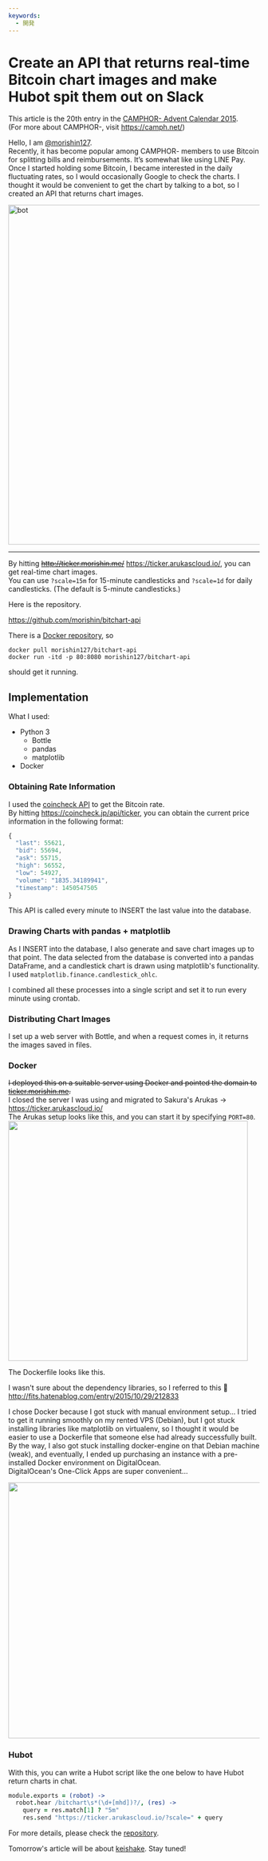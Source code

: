 ```yaml
---
keywords:
  - 開発
---
```


# Create an API that returns real-time Bitcoin chart images and make Hubot spit them out on Slack

This article is the 20th entry in the <a href="http://advent.camph.net/" target="_blank">CAMPHOR- Advent Calendar 2015</a>. <br>
(For more about CAMPHOR-, visit https://camph.net/)

Hello, I am <a href="https://twitter.com/morishin127" target="_blank">@morishin127</a>. <br>
Recently, it has become popular among CAMPHOR- members to use Bitcoin for splitting bills and reimbursements. It’s somewhat like using LINE Pay. <br>
Once I started holding some Bitcoin, I became interested in the daily fluctuating rates, so I would occasionally Google to check the charts. I thought it would be convenient to get the chart by talking to a bot, so I created an API that returns chart images.

<img src="http://g.morishin.me/9f820904ca43af8a302a2c425507b36e.png" alt="bot" width="680" />

---

By hitting ~~http://ticker.morishin.me/~~ https://ticker.arukascloud.io/, you can get real-time chart images. <br>
You can use `?scale=15m` for 15-minute candlesticks and `?scale=1d` for daily candlesticks. (The default is 5-minute candlesticks.)

Here is the repository.

https://github.com/morishin/bitchart-api

There is a [Docker repository](https://hub.docker.com/r/morishin127/bitchart-api/), so

```shell
docker pull morishin127/bitchart-api
docker run -itd -p 80:8080 morishin127/bitchart-api
```

should get it running.

## Implementation

What I used:

- Python 3
  - Bottle
  - pandas
  - matplotlib
- Docker

### Obtaining Rate Information
I used the [coincheck API](https://coincheck.jp/documents/exchange/api?locale=en) to get the Bitcoin rate. <br>
By hitting https://coincheck.jp/api/ticker, you can obtain the current price information in the following format:
```javascript
{
  "last": 55621,
  "bid": 55694,
  "ask": 55715,
  "high": 56552,
  "low": 54927,
  "volume": "1835.34189941",
  "timestamp": 1450547505
}
```

This API is called every minute to INSERT the last value into the database.

### Drawing Charts with pandas + matplotlib

As I INSERT into the database, I also generate and save chart images up to that point. The data selected from the database is converted into a pandas DataFrame, and a candlestick chart is drawn using matplotlib's functionality. I used `matplotlib.finance.candlestick_ohlc`.

I combined all these processes into a single script and set it to run every minute using crontab.

<script src="https://gist.github.com/morishin/8647b913b968501ae846.js"></script>

### Distributing Chart Images

I set up a web server with Bottle, and when a request comes in, it returns the images saved in files.

<script src="https://gist.github.com/morishin/25572ab19d54c7d5d329.js"></script>

### Docker
~~I deployed this on a suitable server using Docker and pointed the domain to [ticker.morishin.me](http://ticker.morishin.me/).~~ <br>
I closed the server I was using and migrated to Sakura's Arukas → https://ticker.arukascloud.io/ <br>
The Arukas setup looks like this, and you can start it by specifying `PORT=80`. <br>
<img src="https://cdn-ak.f.st-hatena.com/images/fotolife/m/morishin127/20160924/20160924135147.png" width="480"/>

The Dockerfile looks like this.

<script src="https://gist.github.com/morishin/4cf1cd2c05d0be488479.js"></script>

I wasn't sure about the dependency libraries, so I referred to this 🙏
http://fits.hatenablog.com/entry/2015/10/29/212833

I chose Docker because I got stuck with manual environment setup... I tried to get it running smoothly on my rented VPS (Debian), but I got stuck installing libraries like matplotlib on virtualenv, so I thought it would be easier to use a Dockerfile that someone else had already successfully built. <br>
By the way, I also got stuck installing docker-engine on that Debian machine (weak), and eventually, I ended up purchasing an instance with a pre-installed Docker environment on DigitalOcean. <br>
DigitalOcean's One-Click Apps are super convenient...

<img src="https://cloud.githubusercontent.com/assets/1413408/11914661/dc70fb14-a6c9-11e5-8e43-42b7b8aabb6f.png" width="512"/>

### Hubot
With this, you can write a Hubot script like the one below to have Hubot return charts in chat.

```coffee
module.exports = (robot) ->
  robot.hear /bitchart\s*(\d+[mhd])?/, (res) ->
    query = res.match[1] ? "5m"
    res.send "https://ticker.arukascloud.io/?scale=" + query
```

For more details, please check the [repository](https://github.com/morishin/bitchart-api).

Tomorrow's article will be about [keishake](http://shakezoomer.com/). Stay tuned!